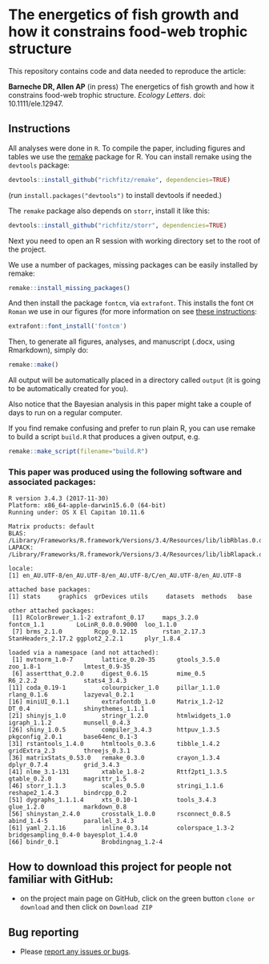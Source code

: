 # The energetics of fish growth and how it constrains food-web trophic structure

This repository contains code and data needed to reproduce the article:

**Barneche DR, Allen AP** (in press) The energetics of fish growth and how it constrains food-web trophic structure. *Ecology Letters*. doi: 10.1111/ele.12947.

## Instructions

All analyses were done in `R`. To compile the paper, including figures and tables we use the [remake](https://github.com/richfitz/remake) package for R. You can install remake using the `devtools` package:

```r
devtools::install_github("richfitz/remake", dependencies=TRUE)
```
(run `install.packages("devtools")` to install devtools if needed.)

The `remake` package also depends on `storr`, install it like this:
```r
devtools::install_github("richfitz/storr", dependencies=TRUE)
```

Next you need to open an R session with working directory set to the root of the project.

We use a number of packages, missing packages can be easily installed by remake:

```r
remake::install_missing_packages()
```

And then install the package `fontcm`, via `extrafont`. This installs the font `CM Roman` we use in our figures (for more information on see [these instructions](https://cran.r-project.org/web/packages/fontcm/README.html):

```r
extrafont::font_install('fontcm')
```

Then, to generate all figures, analyses, and manuscript (.docx, using Rmarkdown), simply do:

```r
remake::make()
```

All output will be automatically placed in a directory called `output` (it is going to be automatically created for you).

Also notice that the Bayesian analysis in this paper might take a couple of days to run on a regular computer.

If you find remake confusing and prefer to run plain R, you can use remake to build a script `build.R` that produces a given output, e.g.

```r
remake::make_script(filename="build.R")
```

### This paper was produced using the following software and associated packages:
```
R version 3.4.3 (2017-11-30)
Platform: x86_64-apple-darwin15.6.0 (64-bit)
Running under: OS X El Capitan 10.11.6

Matrix products: default
BLAS: /Library/Frameworks/R.framework/Versions/3.4/Resources/lib/libRblas.0.dylib
LAPACK: /Library/Frameworks/R.framework/Versions/3.4/Resources/lib/libRlapack.dylib

locale:
[1] en_AU.UTF-8/en_AU.UTF-8/en_AU.UTF-8/C/en_AU.UTF-8/en_AU.UTF-8

attached base packages:
[1] stats     graphics  grDevices utils     datasets  methods   base     

other attached packages:
 [1] RColorBrewer_1.1-2 extrafont_0.17     maps_3.2.0         fontcm_1.1         LoLinR_0.0.0.9000  loo_1.1.0         
 [7] brms_2.1.0         Rcpp_0.12.15       rstan_2.17.3       StanHeaders_2.17.2 ggplot2_2.2.1      plyr_1.8.4        

loaded via a namespace (and not attached):
 [1] mvtnorm_1.0-7        lattice_0.20-35      gtools_3.5.0         zoo_1.8-1            lmtest_0.9-35       
 [6] assertthat_0.2.0     digest_0.6.15        mime_0.5             R6_2.2.2             stats4_3.4.3        
[11] coda_0.19-1          colourpicker_1.0     pillar_1.1.0         rlang_0.1.6          lazyeval_0.2.1      
[16] miniUI_0.1.1         extrafontdb_1.0      Matrix_1.2-12        DT_0.4               shinythemes_1.1.1   
[21] shinyjs_1.0          stringr_1.2.0        htmlwidgets_1.0      igraph_1.1.2         munsell_0.4.3       
[26] shiny_1.0.5          compiler_3.4.3       httpuv_1.3.5         pkgconfig_2.0.1      base64enc_0.1-3     
[31] rstantools_1.4.0     htmltools_0.3.6      tibble_1.4.2         gridExtra_2.3        threejs_0.3.1       
[36] matrixStats_0.53.0   remake_0.3.0         crayon_1.3.4         dplyr_0.7.4          grid_3.4.3          
[41] nlme_3.1-131         xtable_1.8-2         Rttf2pt1_1.3.5       gtable_0.2.0         magrittr_1.5        
[46] storr_1.1.3          scales_0.5.0         stringi_1.1.6        reshape2_1.4.3       bindrcpp_0.2        
[51] dygraphs_1.1.1.4     xts_0.10-1           tools_3.4.3          glue_1.2.0           markdown_0.8        
[56] shinystan_2.4.0      crosstalk_1.0.0      rsconnect_0.8.5      abind_1.4-5          parallel_3.4.3      
[61] yaml_2.1.16          inline_0.3.14        colorspace_1.3-2     bridgesampling_0.4-0 bayesplot_1.4.0     
[66] bindr_0.1            Brobdingnag_1.2-4   
```

## How to download this project for people not familiar with GitHub:  
* on the project main page on GitHub, click on the green button `clone or download` and then click on `Download ZIP`  

## Bug reporting
* Please [report any issues or bugs](https://github.com/dbarneche/FishGrowth/issues).
